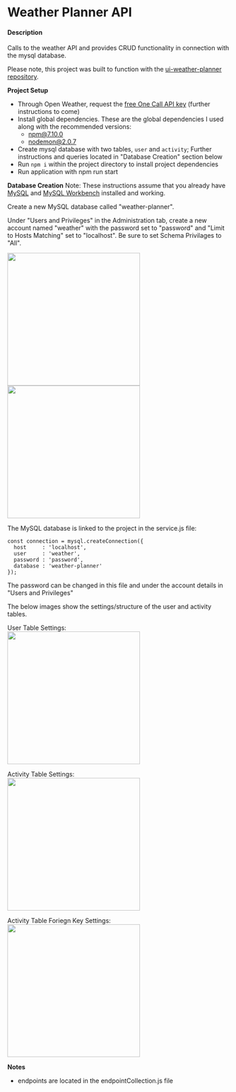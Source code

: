 # Weather Planner API

#### Description
Calls to the weather API and provides CRUD functionality in connection with the mysql database.

Please note, this project was built to function with the [ui-weather-planner repository](https://github.com/clkcompton/ui-weather-planner.git).

**Project Setup**
* Through Open Weather, request the [free One Call API key](https://openweathermap.org/full-price#current) (further instructions to come)
* Install global dependencies. These are the global dependencies I used along with the recommended versions:
  * npm@7.10.0
  * nodemon@2.0.7
* Create mysql database with two tables, `user` and `activity`; Further instructions and queries located in "Database Creation" section below
* Run `npm i` within the project directory to install project dependencies
* Run application with npm run start


**Database Creation**
Note: These instructions assume that you already have [MySQL](https://dev.mysql.com/doc/mysql-installation-excerpt/8.0/en/osx-installation.html) and [MySQL Workbench](https://www.mysql.com/products/workbench/) installed and working.

Create a new MySQL database called "weather-planner".

Under "Users and Privileges" in the Administration tab, create a new account named "weather" with the password set to "password" and "Limit to Hosts Matching" set to "localhost". Be sure to set Schema Privilages to "All".

<img src="https://user-images.githubusercontent.com/74030805/116909494-e44f0880-ac09-11eb-9089-58531c74b752.png" width="300">

<img src="https://user-images.githubusercontent.com/74030805/116909478-e0bb8180-ac09-11eb-8f69-9d1f476b1486.png" width="300">


The MySQL database is linked to the project in the service.js file: 
```
const connection = mysql.createConnection({
  host     : 'localhost',
  user     : 'weather',
  password : 'password',
  database : 'weather-planner'
});
```
The password can be changed in this file and under the account details in "Users and Privileges"

The below images show the settings/structure of the user and activity tables.

User Table Settings:  
<img src="https://user-images.githubusercontent.com/74030805/116908354-6807f580-ac08-11eb-8822-e6a62f5d6a80.png" width="300">

Activity Table Settings:  
<img src="https://user-images.githubusercontent.com/74030805/116908363-6b9b7c80-ac08-11eb-8c26-2db78c31defc.png" width="300">

Activity Table Foriegn Key Settings:  
<img src="https://user-images.githubusercontent.com/74030805/116908289-532b6200-ac08-11eb-82fe-0327300086e2.png" width="300">



**Notes**
* endpoints are located in the endpointCollection.js file
